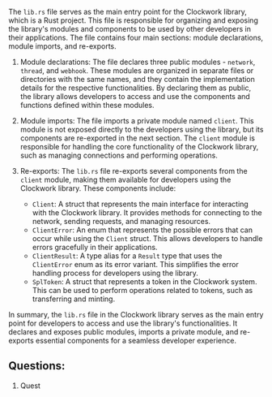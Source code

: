 The `lib.rs` file serves as the main entry point for the Clockwork library, which is a Rust project. This file is responsible for organizing and exposing the library's modules and components to be used by other developers in their applications. The file contains four main sections: module declarations, module imports, and re-exports.

1. Module declarations: The file declares three public modules - `network`, `thread`, and `webhook`. These modules are organized in separate files or directories with the same names, and they contain the implementation details for the respective functionalities. By declaring them as public, the library allows developers to access and use the components and functions defined within these modules.

2. Module imports: The file imports a private module named `client`. This module is not exposed directly to the developers using the library, but its components are re-exported in the next section. The `client` module is responsible for handling the core functionality of the Clockwork library, such as managing connections and performing operations.

3. Re-exports: The `lib.rs` file re-exports several components from the `client` module, making them available for developers using the Clockwork library. These components include:

   - `Client`: A struct that represents the main interface for interacting with the Clockwork library. It provides methods for connecting to the network, sending requests, and managing resources.
   - `ClientError`: An enum that represents the possible errors that can occur while using the `Client` struct. This allows developers to handle errors gracefully in their applications.
   - `ClientResult`: A type alias for a `Result` type that uses the `ClientError` enum as its error variant. This simplifies the error handling process for developers using the library.
   - `SplToken`: A struct that represents a token in the Clockwork system. This can be used to perform operations related to tokens, such as transferring and minting.

In summary, the `lib.rs` file in the Clockwork library serves as the main entry point for developers to access and use the library's functionalities. It declares and exposes public modules, imports a private module, and re-exports essential components for a seamless developer experience.
## Questions: 
 1. Quest